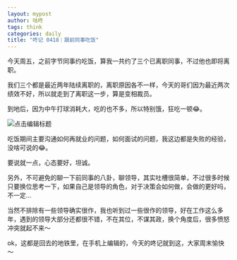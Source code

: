 ```yaml
---
layout: mypost
author: 咕咚
tags: think
categories: daily
title: "咚记 0418｜跟前同事吃饭"
---
```


今天周五，之前字节同事约吃饭，算我一共约了三个已离职同事，不过他也即将离职。



我们三个都是最近两年陆续离职的，离职原因各不一样，今天的哥们因为最近两次绩效不好，所以就走到了离职这一步，算是变相裁员。



到地后，因为中午打球消耗大，吃的也不多，所以特别饿，狂吃一顿😂。



![点击编辑标题](https://cdn.jsdelivr.net/gh/maoruibin/assets@master/2025/04/18/20250418215802484.jpg)


吃饭期间主要沟通如何再就业的问题，如何面试的问题，我这边都是失败的经验，没啥可说的😂。



要说就一点，心态要好，坦诚。



另外，不可避免的聊一下前同事的八卦，聊领导，其实吐槽很简单，不过很多时候只要换位思考一下，如果自己是领导的角色，对于决策会如何做，会做的更好吗，不一定…



当然不排除有一些领导确实很作，我也听到过一些很作的领导，好在工作这么多年，遇到的领导大部分还都很不错，不在其位，不谋其政，换个角度后，很多愤怒冲突就起不来～



ok，这都是回去的地铁里，在手机上编辑的，今天的咚记就到这，大家周末愉快～